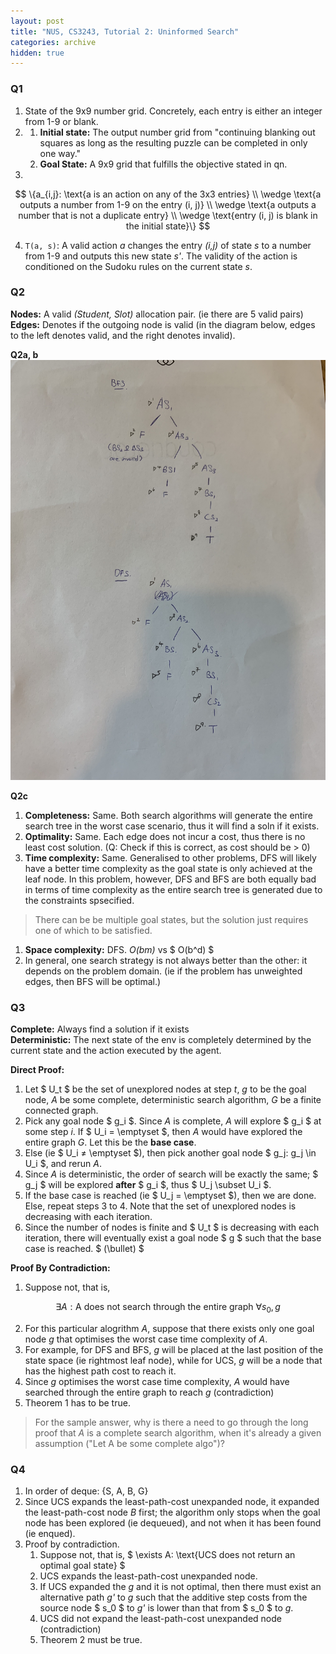 ```yaml
---
layout: post
title: "NUS, CS3243, Tutorial 2: Uninformed Search"
categories: archive
hidden: true
---
```

### Q1
1. State of the 9x9 number grid. Concretely, each entry is either an integer from 1-9 or blank.
2. 
    1. **Initial state:** The output number grid from "continuing blanking out squares as long as the resulting puzzle can be completed in only one way."
    1. **Goal State:** A 9x9 grid that fulfills the objective stated in qn.
3. 
$$
\{a_{i,j}: \text{a is an action on any of the 3x3 entries} 
\\ \wedge \text{a outputs a number from 1-9 on the entry (i, j)}
\\ \wedge \text{a outputs a number that is not a duplicate entry}
\\ \wedge \text{entry (i, j) is blank in the initial state}\}
$$

4. `T(a, s)`: A valid action *a* changes the entry *(i,j)* of state *s* to a number from 1-9 and outputs this new state *s'*. The validity of the action is conditioned on the Sudoku rules on the current state *s*.

### Q2
**Nodes:** A valid *(Student, Slot)* allocation pair. (ie there are 5 valid pairs) <br />
**Edges:** Denotes if the outgoing node is valid (in the diagram below, edges to the left denotes valid, and the right denotes invalid).

**Q2a, b**
![DFS BFS trace](/assets/img/2020-01-24-CS3243-tutorials/DFS-BFS-trace.jpeg)

**Q2c**
1. **Completeness:** Same. Both search algorithms will generate the entire search tree in the worst case scenario, thus it will find a soln if it exists.
2. **Optimality:** Same. Each edge does not incur a cost, thus there is no least cost solution. (Q: Check if this is correct, as cost should be > 0)
3. **Time complexity:** Same. Generalised to other problems, DFS will likely have a better time complexity as the goal state is only achieved at the leaf node. In this problem, however, DFS and BFS are both equally bad in terms of time complexity as the entire search tree is generated due to the constraints spsecified.
> There can be be multiple goal states, but the solution just requires one of which to be satisfied.
1. **Space complexity:** DFS. *O(bm)* vs \$ O(b^d) \$
2. In general, one search strategy is not always better than the other: it depends on the problem domain. (ie if the problem has unweighted edges, then BFS will be optimal.)

### Q3
**Complete:** Always find a solution if it exists <br />
**Deterministic:** The next state of the env is completely determined by the current state and the action executed by the agent.

**Direct Proof:**
1. Let \$ U_t \$ be the set of unexplored nodes at step *t*, *g* to be the goal node, *A* be some complete, deterministic search algorithm, *G* be a finite connected graph.
2. Pick any goal node \$ g_i \$. Since *A* is complete, *A* will explore \$ g_i \$ at some step *i*. If \$ U_i = \emptyset \$, then *A* would have explored the entire graph *G*. Let this be the **base case**.
3. Else (ie \$ U_i ≠ \emptyset \$), then pick another goal node \$ g_j: g_j \in U_i \$, and rerun *A*.
4. Since *A* is deterministic, the order of search will be exactly the same; \$ g_j \$ will be explored **after** \$ g_i \$, thus \$ U_j \subset U_i \$.
5. If the base case is reached (ie \$ U_j = \emptyset \$), then we are done. Else, repeat steps 3 to 4. Note that the set of unexplored nodes is decreasing with each iteration.
6. Since the number of nodes is finite and \$ U_t \$ is decreasing with each iteration, there will eventually exist a goal node \$ g \$ such that the base case is reached. \$ \(\bullet\) \$

**Proof By Contradiction:**
1. Suppose not, that is, 

$$
\exists A: \text{A does not search through the entire graph } \forall s_0, g 
$$

2. For this particular alogrithm *A*, suppose that there exists only one goal node *g* that optimises the worst case time complexity of *A*.
3. For example, for DFS and BFS, *g* will be placed at the last position of the state space (ie rightmost leaf node), while for UCS, *g* will be a node that has the highest path cost to reach it.
4. Since *g* optimises the worst case time complexity, *A* would have searched through the entire graph to reach *g* (contradiction)
5. Theorem 1 has to be true.


> For the sample answer, why is there a need to go through the long proof that *A* is a complete search algorithm, when it's already a given assumption ("Let A be some complete algo")?

### Q4
1. In order of deque: {S, A, B, G}
2. Since UCS expands the least-path-cost unexpanded node, it expanded the least-path-cost node *B* first; the algorithm only stops when the goal node has been explored (ie dequeued), and not when it has been found (ie enqued).
3. Proof by contradiction.
   1. Suppose not, that is, \$ \exists A: \text{UCS does not return an optimal goal state} \$
   2. UCS expands the least-path-cost unexpanded node.
   3. If UCS expanded the *g* and it is not optimal, then there must exist an alternative path *g'* to *g* such that the additive step costs from the source node \$ s_0 \$ to *g'* is lower than that from \$ s_0 \$ to *g*.
   4. UCS did not expand the least-path-cost unexpanded node (contradiction)
   5. Theorem 2 must be true.

